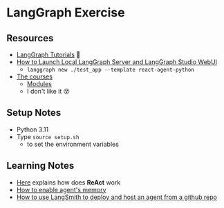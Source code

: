 # LangGraph Exercise

## Resources
* [LangGraph Tutorials][7] 💖
* [How to Launch Local LangGraph Server and LangGraph Studio WebUI][6]
  *  `langgraph new ./test_app --template react-agent-python`
* [The courses][1]
  * [Modules][2]
  * I don't like it 😵


## Setup Notes
* Python 3.11
* Type `source setup.sh` 
  * to set the environment variables


## Learning Notes
* [Here][3] explains how does <b>ReAct</b> work
* [How to enable agent's memory][4]
* [How to use LangSmith to deploy and host an agent from a github repo][5]


[1]:https://academy.langchain.com/courses/take/intro-to-langgraph/lessons/
[2]:https://github.com/langchain-ai/langchain-academy
[3]:https://github.com/langchain-ai/langchain-academy/blob/main/module-1/agent.ipynb
[4]:https://github.com/langchain-ai/langchain-academy/blob/main/module-1/agent-memory.ipynb
[5]:https://academy.langchain.com/courses/take/intro-to-langgraph/lessons/58239303-lesson-8-intro-to-deployment
[6]:https://langchain-ai.github.io/langgraph/tutorials/langgraph-platform/local-server/#__tabbed_1_1
[7]:https://langchain-ai.github.io/langgraph/tutorials/#use-cases